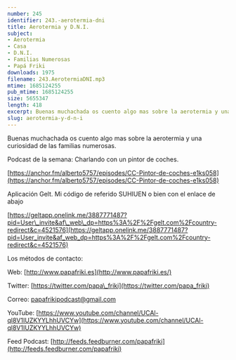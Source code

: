 ```yaml
---
number: 245
identifier: 243.-aerotermia-dni
title: Aerotermia y D.N.I.
subject:
- Aerotermia
- Casa
- D.N.I.
- Familias Numerosas
- Papá Friki
downloads: 1975
filename: 243.AerotermiaDNI.mp3
mtime: 1685124255
pub_mtime: 1685124255
size: 5655347
length: 418
excerpt: Buenas muchachada os cuento algo mas sobre la aerotermia y una curiosidad de las familias numerosas
slug: aerotermia-y-d-n-i
---
```

Buenas muchachada os cuento algo mas sobre la aerotermia y una curiosidad de las familias numerosas.

Podcast de la semana: Charlando con un pintor de coches.

[https://anchor.fm/alberto5757/episodes/CC-Pintor-de-coches-e1ks058](https://anchor.fm/alberto5757/episodes/CC-Pintor-de-coches-e1ks058)

Aplicación Gelt. Mi código de referido SUHIUEN o bien con el enlace de abajo

[
](https://geltapp.onelink.me/3887771487?pid=User_invite&af_web_dp=https%3A%2F%2Fgelt.com%2Fcountry-redirect&c=4521576)

[https://geltapp.onelink.me/3887771487?pid=User\_invite&af\_web\_dp=https%3A%2F%2Fgelt.com%2Fcountry-redirect&c=4521576](https://geltapp.onelink.me/3887771487?pid=User_invite&af_web_dp=https%3A%2F%2Fgelt.com%2Fcountry-redirect&c=4521576)

Los métodos de contacto:

Web: [http://www.papafriki.es](http://www.papafriki.es/)

Twitter: [https://twitter.com/papa\_friki](https://twitter.com/papa_friki)

Correo: [papafrikipodcast@gmail.com](https://archive.org/details/papafrikipodast@gmail.com)

YouTube: [https://www.youtube.com/channel/UCAl-ql8V1IUZKYYLhhUVCYw](https://www.youtube.com/channel/UCAl-ql8V1IUZKYYLhhUVCYw)

Feed Podcast: [http://feeds.feedburner.com/papafriki](http://feeds.feedburner.com/papafriki)